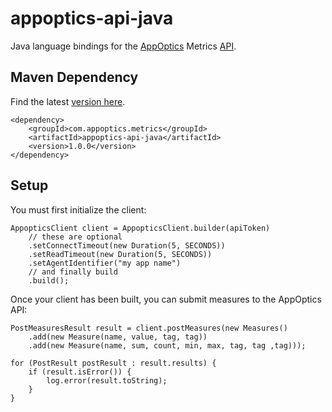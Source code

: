 # appoptics-api-java

Java language bindings for the [AppOptics](https://www.appoptics.com) Metrics 
[API](https://docs.appoptics.com/api/#create-a-measurement).

## Maven Dependency

Find the latest [version here](https://search.maven.org/search?q=g:com.appoptics.metrics%20AND%20a:appoptics-api-java&core=gav).

    <dependency>
        <groupId>com.appoptics.metrics</groupId>
        <artifactId>appoptics-api-java</artifactId>
        <version>1.0.0</version>
    </dependency>

## Setup

You must first initialize the client:

    AppopticsClient client = AppopticsClient.builder(apiToken)
        // these are optional
        .setConnectTimeout(new Duration(5, SECONDS))
        .setReadTimeout(new Duration(5, SECONDS))
        .setAgentIdentifier("my app name")
        // and finally build
        .build();
    
Once your client has been built, you can submit measures to the AppOptics
API:

    PostMeasuresResult result = client.postMeasures(new Measures()
        .add(new Measure(name, value, tag, tag))
        .add(new Measure(name, sum, count, min, max, tag, tag ,tag)));
    
    for (PostResult postResult : result.results) {
        if (result.isError()) {
            log.error(result.toString);
        }
    }

